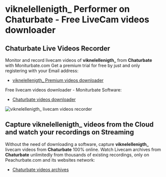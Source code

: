 # viknelellenigth_ Performer on Chaturbate - Free LiveCam videos downloader

## Chaturbate Live Videos Recorder

Monitor and record livecam videos of **viknelellenigth_** from **Chaturbate** with Moniturbate.com
Get a premium trial for free by just and only registering with your Email address:
* [viknelellenigth_ Premium videos downloader](https://moniturbate.com/request-demo-licence-key.html)

Free livecam videos downloader - Moniturbate Software:
* [Chaturbate videos downloader](https://moniturbate.com/moniturbate-download-software.html)

![viknelellenigth_ livecam videos recorder](https://peachurnet.com/templates/moniturbate-software.png)


## Capture viknelellenigth_ videos from the Cloud and watch your recordings on Streaming

Without the need of downloading a software, capture **viknelellenigth_** livecam videos from **Chaturbate** 100% online.
Watch Livecam archives from **Chaturbate** unlimitedly from thousands of existing recordings, only on Peachurbate.com and its websites network:
* [Chaturbate videos archives](https://peachurnet.com/)